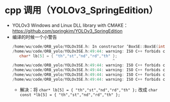 # cpp 调用（YOLOv3_SpringEdition）
+ YOLOv3 Windows and Linux DLL library with CMAKE：https://github.com/springkim/YOLOv3_SpringEdition 
+ 编译的时候一个小警告
  ```cpp
  /home/wu/code/ORB_yolo/YOLOv3SE.h: In constructor ‘BoxSE::BoxSE(int, float, int, int, int, int, std::__cxx11::string)’:
  /home/wu/code/ORB_yolo/YOLOv3SE.h:49:44: warning: ISO C++ forbids converting a string constant to ‘char*’ [-Wwrite-strings]
     char* lb[5] = { "th","st","nd","rd","th" };
                                              ^
  /home/wu/code/ORB_yolo/YOLOv3SE.h:49:44: warning: ISO C++ forbids converting a string constant to ‘char*’ [-Wwrite-strings]
  /home/wu/code/ORB_yolo/YOLOv3SE.h:49:44: warning: ISO C++ forbids converting a string constant to ‘char*’ [-Wwrite-strings]
  /home/wu/code/ORB_yolo/YOLOv3SE.h:49:44: warning: ISO C++ forbids converting a string constant to ‘char*’ [-Wwrite-strings]
  /home/wu/code/ORB_yolo/YOLOv3SE.h:49:44: warning: ISO C++ forbids converting a string constant to ‘char*’ [-Wwrite-strings]
  ```
  + 解决：将 `char* lb[5] = { "th","st","nd","rd","th" };` 改成 `char const *lb[5] = { "th","st","nd","rd","th" };`
